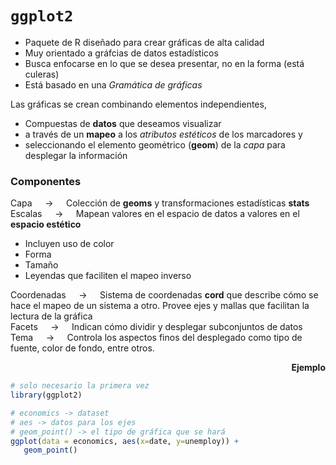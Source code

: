 # `ggplot2`

- Paquete de R diseñado para crear gráficas de alta calidad
- Muy orientado a gráfcias de datos estadísticos
- Busca enfocarse en lo que se desea presentar, no en la forma (está culeras)
- Está basado en una *Gramática de gráficas*

Las gráficas se crean combinando elementos independientes,
- Compuestas de **datos** que deseamos visualizar 
- a través de un **mapeo** a los *atributos estéticos* de los marcadores y 
- seleccionando el elemento geométrico (**geom**) de la *capa* para desplegar la información

### Componentes

Capa $\quad \rightarrow \quad$ Colección de **geoms** y transformaciones estadísticas **stats**  
Escalas $\quad \rightarrow \quad$ Mapean valores en el espacio de datos a valores en el **espacio estético**
- Incluyen uso de color
- Forma
- Tamaño
- Leyendas que faciliten el mapeo inverso

Coordenadas $\quad \rightarrow \quad$ Sistema de coordenadas **cord** que describe cómo se hace el mapeo de un sistema a otro. Provee ejes y mallas que facilitan la lectura de la gráfica  
Facets $\quad \rightarrow \quad$ Indican cómo dividir y desplegar subconjuntos de datos  
Tema $\quad \rightarrow \quad$ Controla los aspectos finos del desplegado como tipo de fuente, color de fondo, entre otros.

<div align='right'><b>Ejemplo</b></div>

~~~R
# solo necesario la primera vez
library(ggplot2)

# economics -> dataset
# aes -> datos para los ejes
# geom_point() -> el tipo de gráfica que se hará
ggplot(data = economics, aes(x=date, y=unemploy)) +
   geom_point()
~~~

